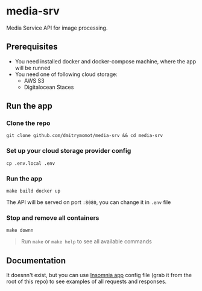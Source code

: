 # media-srv
Media Service API for image processing.

## Prerequisites
- You need installed docker and docker-compose machine, where the app will be runned
- You need one of following cloud storage:
  - AWS S3
  - Digitalocean Staces

## Run the app

### Clone the repo
```
git clone github.com/dmitrymomot/media-srv && cd media-srv
```

### Set up your cloud storage provider config
```
cp .env.local .env
```

### Run the app
```
make build docker up
```
The API will be served on port `:8080`, you can change it in `.env` file

### Stop and remove all containers
```
make downn
```

> Run `make` or `make help` to see all available commands


## Documentation
It doesnn't exist, but you can use [Insomnia app]([http](https://insomnia.rest)) config file (grab it from the root of this repo) to see examples of all requests and responses.